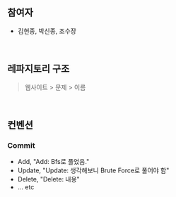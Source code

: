 ## 참여자
- 김현종, 박신종, 조수장
<br/>

## 레파지토리 구조
> 웹사이트 > 문제 > 이름
<br>

## 컨벤션

### Commit
- Add, "Add: Bfs로 풀었음."
- Update, "Update: 생각해보니 Brute Force로 풀어야 함"
- Delete, "Delete: 내용"
- ... etc
